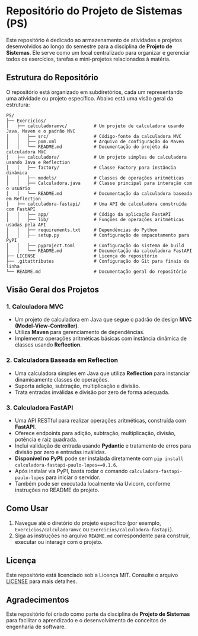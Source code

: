 # Repositório do Projeto de Sistemas (PS)

Este repositório é dedicado ao armazenamento de atividades e projetos desenvolvidos ao longo do semestre para a disciplina de **Projeto de Sistemas**. Ele serve como um local centralizado para organizar e gerenciar todos os exercícios, tarefas e mini-projetos relacionados à matéria.

## Estrutura do Repositório

O repositório está organizado em subdiretórios, cada um representando uma atividade ou projeto específico. Abaixo está uma visão geral da estrutura:

```
PS/
├── Exercicios/
│   ├── calculadoramvc/          # Um projeto de calculadora usando Java, Maven e o padrão MVC
│   │   ├── src/                 # Código-fonte da calculadora MVC
│   │   ├── pom.xml              # Arquivo de configuração do Maven
│   │   └── README.md            # Documentação do projeto da calculadora MVC
│   ├── calculadora/             # Um projeto simples de calculadora usando Java e Reflection
│   │   ├── factory/             # Classe Factory para instância dinâmica
│   │   ├── models/              # Classes de operações aritméticas
│   │   ├── Calculadora.java     # Classe principal para interação com o usuário
│   │   └── README.md            # Documentação da calculadora baseada em Reflection
│   ├── calculadora-fastapi/     # Uma API de calculadora construída com FastAPI
│   │   ├── app/                 # Código da aplicação FastAPI
│   │   ├── lib/                 # Funções de operações aritméticas usadas pela API
│   │   ├── requirements.txt     # Dependências do Python
│   │   ├── setup.py             # Configuração de empacotamento para PyPI
│   │   ├── pyproject.toml       # Configuração do sistema de build
│   │   └── README.md            # Documentação da calculadora FastAPI
├── LICENSE                      # Licença do repositório
├── .gitattributes               # Configuração do Git para finais de linha
└── README.md                    # Documentação geral do repositório
```

## Visão Geral dos Projetos

### 1. **Calculadora MVC**
- Um projeto de calculadora em Java que segue o padrão de design **MVC (Model-View-Controller)**.
- Utiliza **Maven** para gerenciamento de dependências.
- Implementa operações aritméticas básicas com instância dinâmica de classes usando **Reflection**.

### 2. **Calculadora Baseada em Reflection**
- Uma calculadora simples em Java que utiliza **Reflection** para instanciar dinamicamente classes de operações.
- Suporta adição, subtração, multiplicação e divisão.
- Trata entradas inválidas e divisão por zero de forma adequada.

### 3. **Calculadora FastAPI**
- Uma API RESTful para realizar operações aritméticas, construída com **FastAPI**.
- Oferece endpoints para adição, subtração, multiplicação, divisão, potência e raiz quadrada.
- Inclui validação de entrada usando **Pydantic** e tratamento de erros para divisão por zero e entradas inválidas.
- **Disponível no PyPI**: pode ser instalada diretamente com `pip install calculadora-fastapi-paulo-lopes==0.1.6`.
- Após instalar via PyPI, basta rodar o comando `calculadora-fastapi-paulo-lopes` para iniciar o servidor.
- Também pode ser executada localmente via Uvicorn, conforme instruções no README do projeto.

## Como Usar

1. Navegue até o diretório do projeto específico (por exemplo, `Exercicios/calculadoramvc` ou `Exercicios/calculadora-fastapi`).
2. Siga as instruções no arquivo `README.md` correspondente para construir, executar ou interagir com o projeto.

## Licença

Este repositório está licenciado sob a Licença MIT. Consulte o arquivo [LICENSE](LICENSE) para mais detalhes.

## Agradecimentos

Este repositório foi criado como parte da disciplina de **Projeto de Sistemas** para facilitar o aprendizado e o desenvolvimento de conceitos de engenharia de software.